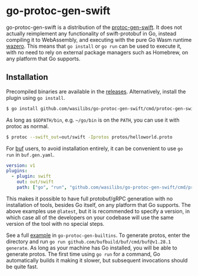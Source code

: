 # go-protoc-gen-swift

go-protoc-gen-swift is a distribution of the [protoc-gen-swift][1]. 
It does not actually reimplement any functionality of swift-protobuf in Go, instead compiling it
to WebAssembly, and executing with the pure Go Wasm runtime [wazero][2].
This means that `go install` or `go run` can be used to execute it, with no need to rely on external
package managers such as Homebrew, on any platform that Go supports.

## Installation

Precompiled binaries are available in the [releases](https://github.com/wasilibs/go-protoc-gen-swift/releases).
Alternatively, install the plugin using `go install`.

```bash
$ go install github.com/wasilibs/go-protoc-gen-swift/cmd/protoc-gen-swift@latest
```

As long as `$GOPATH/bin`, e.g. `~/go/bin` is on the `PATH`, you can use it with protoc as normal.

```bash
$ protoc --swift_out=out/swift -Iprotos protos/helloworld.proto
```

For [buf][3] users, to avoid installation entirely, it can be convenient to use `go run` in `buf.gen.yaml`.

```yaml
version: v1
plugins:
  - plugin: swift
    out: out/swift
    path: ["go", "run", "github.com/wasilibs/go-protoc-gen-swift/cmd/protoc-gen-swift@latest"]
```

This makes it possible to have full protobuf/gRPC generation with no installation of tools,
besides Go itself, on any platform that Go supports. The above examples use `@latest`, but it is
recommended to specify a version, in which case all of the developers on your codebase will use the
same version of the tool with no special steps.

See a full [example][5] in `go-protoc-gen-builtins`. To generate protos, enter the directory and run
`go run github.com/bufbuild/buf/cmd/buf@v1.28.1 generate`. As long as your machine has Go installed,
you will be able to generate protos. The first time using `go run` for a command, Go automatically builds
it making it slower, but subsequent invocations should be quite fast.

[1]: https://github.com/apple/swift-protobuf
[2]: https://wazero.io/
[3]: https://buf.build/
[4]: https://github.com/wasilibs/go-protoc-gen-builtins
[5]: https://github.com/wasilibs/go-protoc-gen-builtins/tree/main/example
